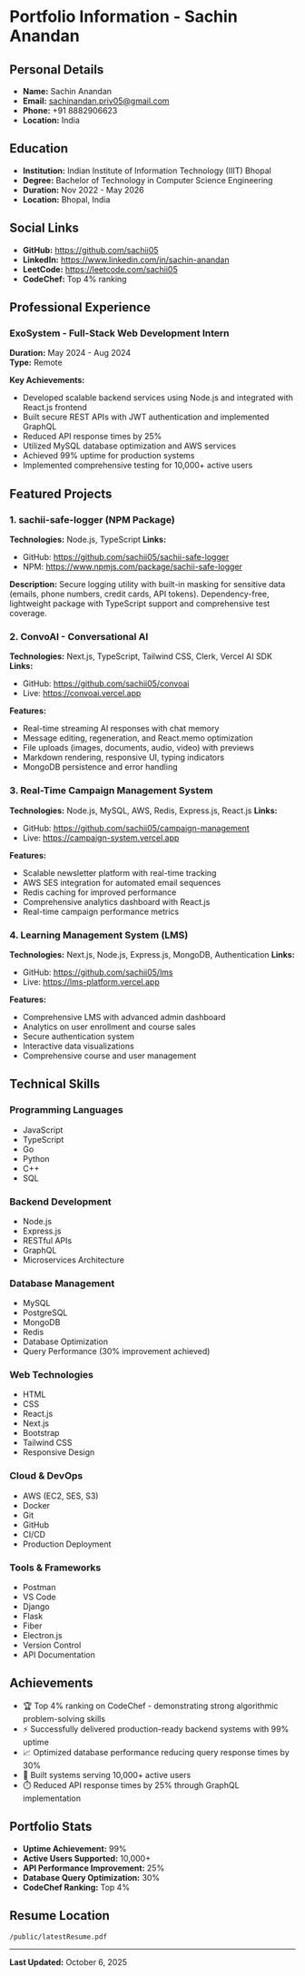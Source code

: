 # Portfolio Information - Sachin Anandan

## Personal Details
- **Name:** Sachin Anandan
- **Email:** sachinandan.priv05@gmail.com
- **Phone:** +91 8882906623
- **Location:** India

## Education
- **Institution:** Indian Institute of Information Technology (IIIT) Bhopal
- **Degree:** Bachelor of Technology in Computer Science Engineering
- **Duration:** Nov 2022 - May 2026
- **Location:** Bhopal, India

## Social Links
- **GitHub:** https://github.com/sachii05
- **LinkedIn:** https://www.linkedin.com/in/sachin-anandan
- **LeetCode:** https://leetcode.com/sachii05
- **CodeChef:** Top 4% ranking

## Professional Experience

### ExoSystem - Full-Stack Web Development Intern
**Duration:** May 2024 - Aug 2024  
**Type:** Remote

**Key Achievements:**
- Developed scalable backend services using Node.js and integrated with React.js frontend
- Built secure REST APIs with JWT authentication and implemented GraphQL
- Reduced API response times by 25%
- Utilized MySQL database optimization and AWS services
- Achieved 99% uptime for production systems
- Implemented comprehensive testing for 10,000+ active users

## Featured Projects

### 1. sachii-safe-logger (NPM Package)
**Technologies:** Node.js, TypeScript
**Links:**
- GitHub: https://github.com/sachii05/sachii-safe-logger
- NPM: https://www.npmjs.com/package/sachii-safe-logger

**Description:**
Secure logging utility with built-in masking for sensitive data (emails, phone numbers, credit cards, API tokens). Dependency-free, lightweight package with TypeScript support and comprehensive test coverage.

### 2. ConvoAI - Conversational AI
**Technologies:** Next.js, TypeScript, Tailwind CSS, Clerk, Vercel AI SDK
**Links:**
- GitHub: https://github.com/sachii05/convoai
- Live: https://convoai.vercel.app

**Features:**
- Real-time streaming AI responses with chat memory
- Message editing, regeneration, and React.memo optimization
- File uploads (images, documents, audio, video) with previews
- Markdown rendering, responsive UI, typing indicators
- MongoDB persistence and error handling

### 3. Real-Time Campaign Management System
**Technologies:** Node.js, MySQL, AWS, Redis, Express.js, React.js
**Links:**
- GitHub: https://github.com/sachii05/campaign-management
- Live: https://campaign-system.vercel.app

**Features:**
- Scalable newsletter platform with real-time tracking
- AWS SES integration for automated email sequences
- Redis caching for improved performance
- Comprehensive analytics dashboard with React.js
- Real-time campaign performance metrics

### 4. Learning Management System (LMS)
**Technologies:** Next.js, Node.js, Express.js, MongoDB, Authentication
**Links:**
- GitHub: https://github.com/sachii05/lms
- Live: https://lms-platform.vercel.app

**Features:**
- Comprehensive LMS with advanced admin dashboard
- Analytics on user enrollment and course sales
- Secure authentication system
- Interactive data visualizations
- Comprehensive course and user management

## Technical Skills

### Programming Languages
- JavaScript
- TypeScript
- Go
- Python
- C++
- SQL

### Backend Development
- Node.js
- Express.js
- RESTful APIs
- GraphQL
- Microservices Architecture

### Database Management
- MySQL
- PostgreSQL
- MongoDB
- Redis
- Database Optimization
- Query Performance (30% improvement achieved)

### Web Technologies
- HTML
- CSS
- React.js
- Next.js
- Bootstrap
- Tailwind CSS
- Responsive Design

### Cloud & DevOps
- AWS (EC2, SES, S3)
- Docker
- Git
- GitHub
- CI/CD
- Production Deployment

### Tools & Frameworks
- Postman
- VS Code
- Django
- Flask
- Fiber
- Electron.js
- Version Control
- API Documentation

## Achievements
- 🏆 Top 4% ranking on CodeChef - demonstrating strong algorithmic problem-solving skills
- ⚡ Successfully delivered production-ready backend systems with 99% uptime
- 📈 Optimized database performance reducing query response times by 30%
- 🚀 Built systems serving 10,000+ active users
- ⏱️ Reduced API response times by 25% through GraphQL implementation

## Portfolio Stats
- **Uptime Achievement:** 99%
- **Active Users Supported:** 10,000+
- **API Performance Improvement:** 25%
- **Database Query Optimization:** 30%
- **CodeChef Ranking:** Top 4%

## Resume Location
`/public/latestResume.pdf`

---

**Last Updated:** October 6, 2025
